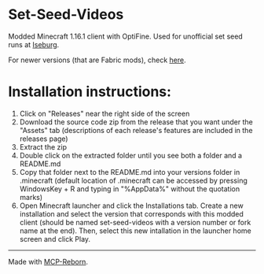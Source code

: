 # Set-Seed-Videos

Modded Minecraft 1.16.1 client with OptiFine. Used for unofficial set seed runs at [Iseburg](https://www.youtube.com/channel/UCeCT_BJS_o2avWBNiXxEk2w).

For newer versions (that are Fabric mods), check [here](https://github.com/AnonymousRand/Set-Seed-Videos-Mod-Fabric).

# Installation instructions:

1. Click on "Releases" near the right side of the screen
2. Download the source code zip from the release that you want under the "Assets" tab (descriptions of each release's features are included in the releases page)
3. Extract the zip
4. Double click on the extracted folder until you see both a folder and a README.md
5. Copy that folder next to the README.md into your versions folder in .minecraft (default location of .minecraft can be accessed by pressing WindowsKey + R and typing in "%AppData%" without the quotation marks)
6. Open Minecraft launcher and click the Installations tab. Create a new installation and select the version that corresponds with this modded client (should be named set-seed-videos with a version number or fork name at the end). Then, select this new intallation in the launcher home screen and click Play.

---

Made with [MCP-Reborn](https://github.com/Hexeption/MCP-Reborn).
